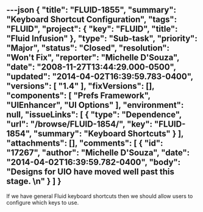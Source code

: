 ---json
{
  "title": "FLUID-1855",
  "summary": "Keyboard Shortcut Configuration",
  "tags": "FLUID",
  "project": {
    "key": "FLUID",
    "title": "Fluid Infusion"
  },
  "type": "Sub-task",
  "priority": "Major",
  "status": "Closed",
  "resolution": "Won't Fix",
  "reporter": "Michelle D'Souza",
  "date": "2008-11-27T13:44:29.000-0500",
  "updated": "2014-04-02T16:39:59.783-0400",
  "versions": [
    "1.4"
  ],
  "fixVersions": [],
  "components": [
    "Prefs Framework",
    "UIEnhancer",
    "UI Options"
  ],
  "environment": null,
  "issueLinks": [
    {
      "type": "Dependence",
      "url": "/browse/FLUID-1854/",
      "key": "FLUID-1854",
      "summary": "Keyboard Shortcuts"
    }
  ],
  "attachments": [],
  "comments": [
    {
      "id": "17267",
      "author": "Michelle D'Souza",
      "date": "2014-04-02T16:39:59.782-0400",
      "body": "Designs for UIO have moved well past this stage.&#x20;\n"
    }
  ]
}
---
If we have general Fluid keyboard shortcuts then we should allow users to configure which keys to use.&#x20;

        